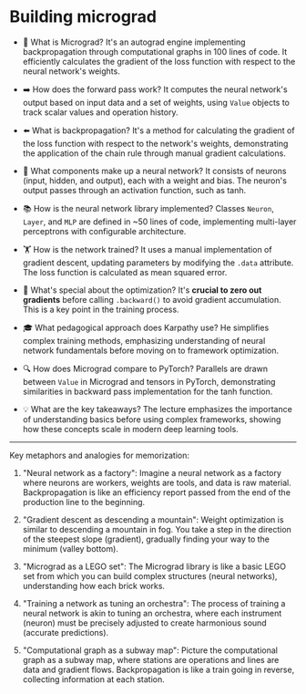 # Building micrograd

- 🧠 What is Micrograd? It's an autograd engine implementing backpropagation through computational graphs in 100 lines of code. It efficiently calculates the gradient of the loss function with respect to the neural network's weights.

- ➡️ How does the forward pass work? It computes the neural network's output based on input data and a set of weights, using `Value` objects to track scalar values and operation history.

- ⬅️ What is backpropagation? It's a method for calculating the gradient of the loss function with respect to the network's weights, demonstrating the application of the chain rule through manual gradient calculations.

- 🔢 What components make up a neural network? It consists of neurons (input, hidden, and output), each with a weight and bias. The neuron's output passes through an activation function, such as tanh.

- 📚 How is the neural network library implemented? Classes `Neuron`, `Layer`, and `MLP` are defined in ~50 lines of code, implementing multi-layer perceptrons with configurable architecture.

- 🏋️ How is the network trained? It uses a manual implementation of gradient descent, updating parameters by modifying the `.data` attribute. The loss function is calculated as mean squared error.

- 🔄 What's special about the optimization? It's **crucial to zero out gradients** before calling `.backward()` to avoid gradient accumulation. This is a key point in the training process.

- 🎓 What pedagogical approach does Karpathy use? He simplifies complex training methods, emphasizing understanding of neural network fundamentals before moving on to framework optimization.

- 🔍 How does Micrograd compare to PyTorch? Parallels are drawn between `Value` in Micrograd and tensors in PyTorch, demonstrating similarities in backward pass implementation for the tanh function.

- 💡 What are the key takeaways? The lecture emphasizes the importance of understanding basics before using complex frameworks, showing how these concepts scale in modern deep learning tools.

***

Key metaphors and analogies for memorization:

1. "Neural network as a factory": Imagine a neural network as a factory where neurons are workers, weights are tools, and data is raw material. Backpropagation is like an efficiency report passed from the end of the production line to the beginning.

2. "Gradient descent as descending a mountain": Weight optimization is similar to descending a mountain in fog. You take a step in the direction of the steepest slope (gradient), gradually finding your way to the minimum (valley bottom).

3. "Micrograd as a LEGO set": The Micrograd library is like a basic LEGO set from which you can build complex structures (neural networks), understanding how each brick works.

4. "Training a network as tuning an orchestra": The process of training a neural network is akin to tuning an orchestra, where each instrument (neuron) must be precisely adjusted to create harmonious sound (accurate predictions).

5. "Computational graph as a subway map": Picture the computational graph as a subway map, where stations are operations and lines are data and gradient flows. Backpropagation is like a train going in reverse, collecting information at each station.